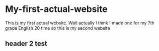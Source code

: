 # My-first-actual-website
This is my first actual website. Wait actually I think I made one for my 7th grade English 20 time so this is my second website
## header 2 test
